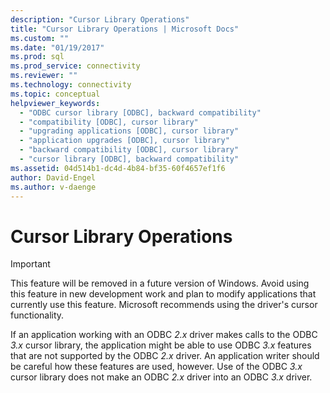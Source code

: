 ```yaml
---
description: "Cursor Library Operations"
title: "Cursor Library Operations | Microsoft Docs"
ms.custom: ""
ms.date: "01/19/2017"
ms.prod: sql
ms.prod_service: connectivity
ms.reviewer: ""
ms.technology: connectivity
ms.topic: conceptual
helpviewer_keywords: 
  - "ODBC cursor library [ODBC], backward compatibility"
  - "compatibility [ODBC], cursor library"
  - "upgrading applications [ODBC], cursor library"
  - "application upgrades [ODBC], cursor library"
  - "backward compatibility [ODBC], cursor library"
  - "cursor library [ODBC], backward compatibility"
ms.assetid: 04d514b1-dc4d-4b84-bf35-60f4657ef1f6
author: David-Engel
ms.author: v-daenge
---
```

# Cursor Library Operations
> [!IMPORTANT]  
>  This feature will be removed in a future version of Windows. Avoid using this feature in new development work and plan to modify applications that currently use this feature. Microsoft recommends using the driver's cursor functionality.  
  
 If an application working with an ODBC *2.x* driver makes calls to the ODBC *3.x* cursor library, the application might be able to use ODBC *3.x* features that are not supported by the ODBC *2.x* driver. An application writer should be careful how these features are used, however. Use of the ODBC *3.x* cursor library does not make an ODBC *2.x* driver into an ODBC *3.x* driver.

